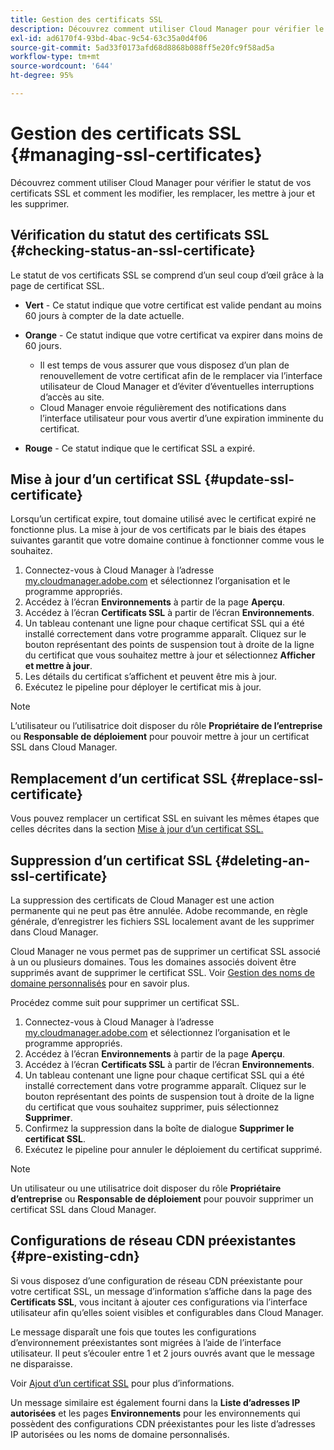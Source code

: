 ```yaml
---
title: Gestion des certificats SSL
description: Découvrez comment utiliser Cloud Manager pour vérifier le statut de vos certificats SSL et comment les modifier, les remplacer, les mettre à jour et les supprimer.
exl-id: ad6170f4-93bd-4bac-9c54-63c35a0d4f06
source-git-commit: 5ad33f0173afd68d8868b088ff5e20fc9f58ad5a
workflow-type: tm+mt
source-wordcount: '644'
ht-degree: 95%

---
```



# Gestion des certificats SSL {#managing-ssl-certificates}

Découvrez comment utiliser Cloud Manager pour vérifier le statut de vos certificats SSL et comment les modifier, les remplacer, les mettre à jour et les supprimer.

## Vérification du statut des certificats SSL {#checking-status-an-ssl-certificate}

Le statut de vos certificats SSL se comprend d’un seul coup d’œil grâce à la page de certificat SSL.

* **Vert** - Ce statut indique que votre certificat est valide pendant au moins 60 jours à compter de la date actuelle.

* **Orange** - Ce statut indique que votre certificat va expirer dans moins de 60 jours.
   * Il est temps de vous assurer que vous disposez d’un plan de renouvellement de votre certificat afin de le remplacer via l’interface utilisateur de Cloud Manager et d’éviter d’éventuelles interruptions d’accès au site.
   * Cloud Manager envoie régulièrement des notifications dans l’interface utilisateur pour vous avertir d’une expiration imminente du certificat.

* **Rouge** - Ce statut indique que le certificat SSL a expiré.

## Mise à jour d’un certificat SSL {#update-ssl-certificate}

Lorsqu’un certificat expire, tout domaine utilisé avec le certificat expiré ne fonctionne plus. La mise à jour de vos certificats par le biais des étapes suivantes garantit que votre domaine continue à fonctionner comme vous le souhaitez.

1. Connectez-vous à Cloud Manager à l’adresse [my.cloudmanager.adobe.com](https://my.cloudmanager.adobe.com/) et sélectionnez l’organisation et le programme appropriés.
1. Accédez à l’écran **Environnements** à partir de la page **Aperçu**.
1. Accédez à l’écran **Certificats SSL** à partir de l’écran **Environnements**.
1. Un tableau contenant une ligne pour chaque certificat SSL qui a été installé correctement dans votre programme apparaît. Cliquez sur le bouton représentant des points de suspension tout à droite de la ligne du certificat que vous souhaitez mettre à jour et sélectionnez **Afficher et mettre à jour**.
1. Les détails du certificat s’affichent et peuvent être mis à jour.
1. Exécutez le pipeline pour déployer le certificat mis à jour.

>[!NOTE]
>
>L’utilisateur ou l’utilisatrice doit disposer du rôle **Propriétaire de l’entreprise** ou **Responsable de déploiement** pour pouvoir mettre à jour un certificat SSL dans Cloud Manager.

## Remplacement d’un certificat SSL {#replace-ssl-certificate}

Vous pouvez remplacer un certificat SSL en suivant les mêmes étapes que celles décrites dans la section [Mise à jour d’un certificat SSL.](#update-ssl-certificate)

## Suppression d’un certificat SSL {#deleting-an-ssl-certificate}

La suppression des certificats de Cloud Manager est une action permanente qui ne peut pas être annulée. Adobe recommande, en règle générale, d’enregistrer les fichiers SSL localement avant de les supprimer dans Cloud Manager.

Cloud Manager ne vous permet pas de supprimer un certificat SSL associé à un ou plusieurs domaines. Tous les domaines associés doivent être supprimés avant de supprimer le certificat SSL. Voir [Gestion des noms de domaine personnalisés](/help/implementing/cloud-manager/custom-domain-names/managing-custom-domain-names.md) pour en savoir plus.

Procédez comme suit pour supprimer un certificat SSL.

1. Connectez-vous à Cloud Manager à l’adresse [my.cloudmanager.adobe.com](https://my.cloudmanager.adobe.com/) et sélectionnez l’organisation et le programme appropriés.
1. Accédez à l’écran **Environnements** à partir de la page **Aperçu**.
1. Accédez à l’écran **Certificats SSL** à partir de l’écran **Environnements**.
1. Un tableau contenant une ligne pour chaque certificat SSL qui a été installé correctement dans votre programme apparaît. Cliquez sur le bouton représentant des points de suspension tout à droite de la ligne du certificat que vous souhaitez supprimer, puis sélectionnez **Supprimer**.
1. Confirmez la suppression dans la boîte de dialogue **Supprimer le certificat SSL**.
1. Exécutez le pipeline pour annuler le déploiement du certificat supprimé.

>[!NOTE]
>
>Un utilisateur ou une utilisatrice doit disposer du rôle **Propriétaire d’entreprise** ou **Responsable de déploiement** pour pouvoir supprimer un certificat SSL dans Cloud Manager.

## Configurations de réseau CDN préexistantes {#pre-existing-cdn}

Si vous disposez d’une configuration de réseau CDN préexistante pour votre certificat SSL, un message d’information s’affiche dans la page des **Certificats SSL**, vous incitant à ajouter ces configurations via l’interface utilisateur afin qu’elles soient visibles et configurables dans Cloud Manager.

Le message disparaît une fois que toutes les configurations d’environnement préexistantes sont migrées à l’aide de l’interface utilisateur. Il peut s’écouler entre 1 et 2 jours ouvrés avant que le message ne disparaisse.

Voir [Ajout d’un certificat SSL](/help/implementing/cloud-manager/managing-ssl-certifications/add-ssl-certificate.md) pour plus d’informations.

Un message similaire est également fourni dans la **Liste d’adresses IP autorisées** et les pages **Environnements** pour les environnements qui possèdent des configurations CDN préexistantes pour les liste d’adresses IP autorisées ou les noms de domaine personnalisés.
